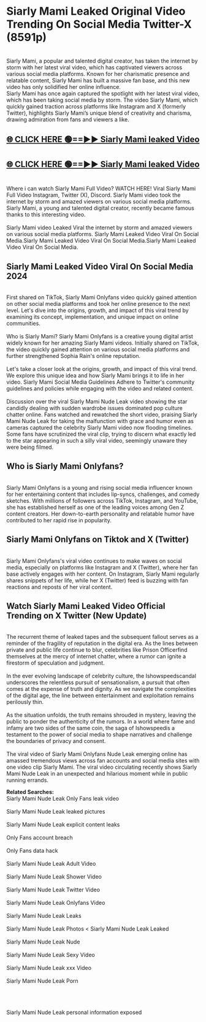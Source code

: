 # Siarly Mami Leaked Original Video Trending On Social Media Twitter-X (8591p)

<br>
Siarly Mami, a popular and talented digital creator, has taken the internet by storm with her latest viral video, which has captivated viewers across various social media platforms. Known for her charismatic presence and relatable content, Siarly Mami has built a massive fan base, and this new video has only solidified her online influence.
<br>
Siarly Mami has once again captured the spotlight with her latest viral video, which has been taking social media by storm. The video Siarly Mami, which quickly gained traction across platforms like Instagram and X (formerly Twitter), highlights Siarly Mami’s unique blend of creativity and charisma, drawing admiration from fans and viewers a like.
<br>

## [🌐 CLICK HERE 🟢==►►  Siarly Mami leaked Video ](https://onlyclips.site?title=Siarly_Mami&ref=git)

## [🌐 CLICK HERE 🟢==►►  Siarly Mami leaked Video ](https://onlyclips.site?title=Siarly_Mami&ref=git)



<br>
Where i can watch Siarly Mami Full Video? WATCH HERE! Viral Siarly Mami Full Video Instagram, Twitter (X), Discord. Siarly Mami video took the internet by storm and amazed viewers on various social media platforms. Siarly Mami, a young and talented digital creator, recently became famous thanks to this interesting video.
<br><br>
Siarly Mami video Leaked Viral the internet by storm and amazed viewers on various social media platforms. Siarly Mami Leaked Video Viral On Social Media.Siarly Mami Leaked Video Viral On Social Media.Siarly Mami Leaked Video Viral On Social Media.
<br>

<h2>Siarly Mami Leaked Video Viral On Social Media 2024</h2>
<br>
First shared on TikTok, Siarly Mami Onlyfans video quickly gained attention on other social media platforms and took her online presence to the next level. Let's dive into the origins, growth, and impact of this viral trend by examining its concept, implementation, and unique impact on online communities.
<br><br>
Who is Siarly Mami? Siarly Mami Onlyfans is a creative young digital artist widely known for her amazing Siarly Mami videos. Initially shared on TikTok, the video quickly gained attention on various social media platforms and further strengthened Sophia Rain's online reputation.
<br><br>
Let's take a closer look at the origins, growth, and impact of this viral trend. We explore this unique idea and how Siarly Mami brings it to life in her video. Siarly Mami Social Media Guidelines Adhere to Twitter's community guidelines and policies while engaging with the video and related content.
<br><br>
Discussion over the viral Siarly Mami Nude Leak video showing the star candidly dealing with sudden wardrobe issues dominated pop culture chatter online. Fans watched and rewatched the short video, praising Siarly Mami Nude Leak for taking the malfunction with grace and humor even as cameras captured the celebrity Siarly Mami video now flooding timelines. Some fans have scrutinized the viral clip, trying to discern what exactly led to the star appearing in such a silly viral video, seemingly unaware they were being filmed.
<br>

<h2>Who is Siarly Mami Onlyfans?</h2>
<br>
Siarly Mami Onlyfans is a young and rising social media influencer known for her entertaining content that includes lip-syncs, challenges, and comedy sketches. With millions of followers across TikTok, Instagram, and YouTube, she has established herself as one of the leading voices among Gen Z content creators. Her down-to-earth personality and relatable humor have contributed to her rapid rise in popularity.
<br>
<h2>Siarly Mami Onlyfans on Tiktok and X (Twitter)</h2>
<br>
Siarly Mami Onlyfans's viral video continues to make waves on social media, especially on platforms like Instagram and X (Twitter), where her fan base actively engages with her content. On Instagram, Siarly Mami regularly shares snippets of her life, while her X (Twitter) feed is buzzing with fan reactions and reposts of her viral content.
<br>
<h2>Watch Siarly Mami Leaked Video Official Trending on X Twitter (New Update)</h2>
<br>
The recurrent theme of leaked tapes and the subsequent fallout serves as a reminder of the fragility of reputation in the digital era. As the lines between private and public life continue to blur, celebrities like Prison Officerfind themselves at the mercy of internet chatter, where a rumor can ignite a firestorm of speculation and judgment.
<br><br>
In the ever evolving landscape of celebrity culture, the Ishowspeedscandal underscores the relentless pursuit of sensationalism, a pursuit that often comes at the expense of truth and dignity. As we navigate the complexities of the digital age, the line between entertainment and exploitation remains perilously thin.
<br><br>
As the situation unfolds, the truth remains shrouded in mystery, leaving the public to ponder the authenticity of the rumors. In a world where fame and infamy are two sides of the same coin, the saga of Ishowspeedis a testament to the power of social media to shape narratives and challenge the boundaries of privacy and consent.
<br><br>
The viral video of Siarly Mami Onlyfans Nude Leak emerging online has amassed tremendous views across fan accounts and social media sites with one video clip Siarly Mami. The viral video circulating recently shows Siarly Mami Nude Leak in an unexpected and hilarious moment while in public running errands.
<br>

<strong>Related Searches:</strong>
<br>
Siarly Mami Nude Leak Only Fans leak video
<br><br>
Siarly Mami Nude Leak leaked pictures
<br><br>
Siarly Mami Nude Leak explicit content leaks
<br><br>
Only Fans account breach
<br><br>
Only Fans data hack
<br><br>
Siarly Mami Nude Leak Adult Video
<br><br>
Siarly Mami Nude Leak Shower Video
<br><br>
Siarly Mami Nude Leak Twitter Video
<br><br>
Siarly Mami Nude Leak Onlyfans Video
<br><br>
Siarly Mami Nude Leak Leaks
<br><br>
Siarly Mami Nude Leak Photos
<
Siarly Mami Nude Leak Leaked
<br><br>
Siarly Mami Nude Leak Nude
<br><br>
Siarly Mami Nude Leak Sexy Video
<br><br>
Siarly Mami Nude Leak xxx Video
<br><br>
Siarly Mami Nude Leak Porn
<br><br>

<br><br>
Siarly Mami Nude Leak personal information exposed